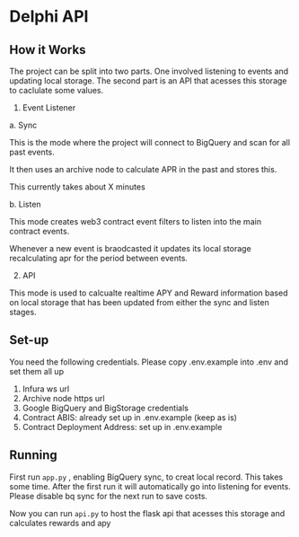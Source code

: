 # Delphi API

## How it Works

The project can be split into two parts. One involved listening to events and updating local storage. The second part is an API that acesses this storage to caclulate some values.

1. Event Listener

a. Sync

This is the mode where the project will connect to BigQuery and scan for all past events.

It then uses an archive node to calculate APR in the past and stores this.

This currently takes about X minutes

b. Listen

This mode creates web3 contract event filters to listen into the main contract events.

Whenever a new event is braodcasted it updates its local storage recalculating apr for the period between events.

2. API

This mode is used to calcualte realtime APY and Reward information based on local storage that has been updated from either the sync and listen stages.

## Set-up

You need the following credentials. Please copy .env.example into .env and set them all up

1. Infura ws url
2. Archive node https url
3. Google BigQuery and BigStorage credentials
4. Contract ABIS: already set up in .env.example (keep as is)
5. Contract Deployment Address: set up in .env.example

## Running

First run `app.py` , enabling BigQuery sync, to creat local record. This takes some time. After the first run it will automatically go into listening for events. Please disable bq sync for the next run to save costs.

Now you can run `api.py` to host the flask api that acesses this storage and calculates rewards and apy

